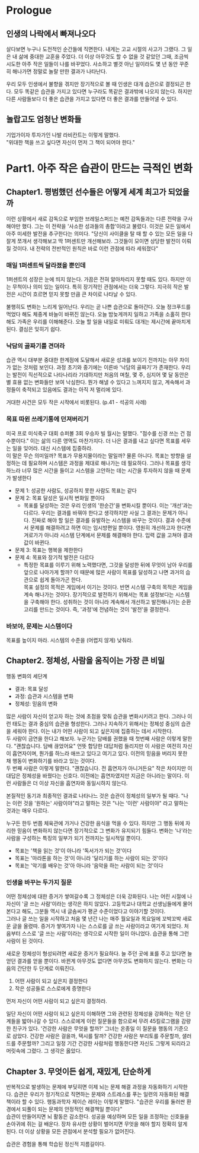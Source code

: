 # Prologue

## 인생의 나락에서 빠져나오다
살다보면 누구나 도전적인 순간들에 직면한다. 내게는 고교 시절의 사고가 그랬다. 그 일은 내 삶에 중대한 교훈을 주었다. 더 이상 아무것도 할 수 없을 것 같았던 그때, 조금씩 시도한 아주 작은 일들이 나를 바꾸었다. 사소하고 별것 아닌 일이라도 몇 년 동안 꾸준히 해나가면 정말로 놀랄 만한 결과가 나타난다. 

우리 모두 인생에서 불향을 겪지만 장기적으로 볼 때 인생은 대개 습관으로 결정되곤 한다. 모두 똑같은 습관을 가지고 있다면 누구라도 똑같은 결과밖에 나오지 않는다. 하지만 다른 사람들보다 더 좋은 습관을 가지고 있다면 더 좋은 결과를 만들어낼 수 있다. 

## 놀랍고도 엄청난 변화들
기업가이자 투자가인 나발 라비칸트는 이렇게 말했다.<br>
"위대한 책을 쓰고 싶다면 자신이 먼저 그 책이 되어야 한다."

# Part1. 아주 작은 습관이 만드는 극적인 변화
## Chapter1. 평범했던 선수들은 어떻게 세계 최고가 되었을까
이런 상황에서 새로 감독으로 부임한 브레일스퍼드는 예전 감독들과는 다른 전략을 구사해야만 했다. 그는 이 전략을 '사소한 성과들의 총합'이라고 불렀다. 이것은 모든 일에서 아주 미세한 발전을 추구한다는 의미다. "당신이 사이클을 탈 때 할 수 있는 모든 일을 다 잘게 쪼개서 생각해보고 딱 1퍼센트만 개선해보라. 그것들이 모이면 상당한 발전이 이뤄질 것이다. 내 전략의 전반적인 원칙은 바로 이런 관점에 따라 세워졌다"

### 매일 1퍼센트씩 달라졌을 뿐인데
1퍼센트의 성장은 눈에 띄지 않는다. 가끔은 전혀 알아차리지 못할 때도 있다. 하지만 이는 무척이나 의미 있는 일이다. 특히 장기적인 관점에서는 더욱 그렇다. 지극히 작은 발전은 시간이 흐르면 믿지 못할 만큼 큰 차이로 나타날 수 있다. 

불행히도 변화는 느리게 일어난다. 우리는 곧 나쁜 습관으로 돌아간다. 오늘 정크푸드를 먹었다 해도 체중계 바늘이 바뀌진 않는다. 오늘 밤늦게까지 일하고 가족을 소홀히 한다 해도 가족은 우리를 이해해준다. 오늘 할 일을 내일로 미뤄도 대개는 제시간에 끝마치게 된다. 결심은 잊히기 쉽다. 

### 낙담의 골짜기를 견뎌라
습관 역시 대부분 중대한 한계점에 도달해서 새로운 성과를 보이기 전까지는 아무 차이가 없는 것처럼 보인다. 과정 초기와 중기에는 이른바 '낙담의 골짜기'가 존재한다. 우리는 발전이 직선적으로 나타나리라 기대하지만 처음의 며칠, 몇 주, 심지어 몇 달 동안은 별 효용 없는 변화들만 보여 낙심한다. 뭔가 해낼 수 있다고 느껴지지 않고, 계속해서 과정들이 축적되고 있음에도 결과는 아직 저 멀리에 있다. 

거대한 사건은 모두 작은 시작에서 비롯된다. (p.41 - 석공의 사례)

### 목표 따윈 쓰레기통에 던져버리기
미국 프로 미식축구 대회 슈퍼볼 3회 우승자 빌 월시는 말했다. "점수를 신경 쓰는 건 점수뿐이다." 이는 삶의 다른 영역도 마찬가지다. 더 나은 결과를 내고 싶다면 목표를 세우는 일을 잊어라. 대신 시스템에 집중하라.<br>
이 말은 무슨 의미일까? 목표가 무용지물이라는 말일까? 물론 아니다. 목표는 방향을 설정하는 데 필요하며 시스템은 과정을 제대로 해나가는 데 필요하다. 그러나 목표를 생각하느라 너무 많은 시간을 들이고 시스템을 고안하는 데는 시간을 투자하지 않을 때 문제가 발생한다

- 문제 1: 성공한 사람도, 성공하지 못한 사람도 목표는 같다
- 문제 2: 목표 달성은 일시적 변화일 뿐이다
   - 목표를 달성하는 것은 우리 인생의 '한순간'을 변화시킬 뿐이다. 이는 '개선'과는 다르다. 우리는 결과를 바꿔야 한다고 생각하지만 사실 그 결과는 문제가 아니다. 진짜로 해야 할 일은 결과를 유발하는 시스템을 바꾸는 것이다. 결과 수준에서 문제를 해결하려고 하면 이는 임시방편일 뿐이다. 영원히 개선하고자 한다면 겨로가가 아니라 시스템 단계에서 문제를 해결해야 한다. 입력 값을 고쳐야 결과 값이 바뀐다. 
- 문제 3: 목표는 행복을 제한한다
- 문제 4: 목표와 장기적 발전은 다르다
   - 특정한 목표를 이루기 위해 노력했다면, 그것을 달성한 뒤에 무엇이 남아 우리를 앞으로 나아가게 할까? 이 때문에 많은 사람이 목표를 달성하고 나면 과거의 습관으로 쉽게 돌아가곤 한다.<br>
   목표 설정의 목적은 게임에서 이기는 것이다. 반면 시스템 구축의 목적은 게임을 계속 해나가는 것이다. 장기적으로 발전하기 위해서는 목표 설정보다는 시스템을 구축해야 한다. 성취하는 것이 아니라 계속해서 개선하고 발전해나가는 순환 고리를 만드는 것이다. 즉, '과정'에 전념하는 것이 '발전'을 결정한다. 

### 바보야, 문제는 시스템이다
목표를 높이지 마라. 시스템의 수준을 (어렵지 않게) 낮춰라. 

## Chapter2. 정체성, 사람을 움직이는 가장 큰 비밀
행동 변화의 세단계
- 결과: 목표 달성
- 과정: 습관과 시스템을 변화
- 정체성: 믿음의 변화

많은 사람이 자신이 얻고자 하는 것에 초점을 맞춰 습관을 변화시키려고 한다. 그러나 이런 태도는 결과 중심의 습관을 형성한다. 그러나 지속하기 위해서는 정체성 중심의 습관을 세워야 한다. 이는 내가 어떤 사람이 되고 싶은지에 집중하는 데서 시작한다. <br>
두 사람이 금연을 한다고 해보자. 누군가는 담배를 권했을 때 첫번째 사람은 이렇게 말한다. "괜찮습니다. 담배 끊었어요" 언뜻 합당한 대답처럼 들리지만 이 사람은 여전히 자신이 흡연자이며, 뭔가를 하느라 애쓰고 있다고 여기고 있다. 이전의 믿음을 버리지 못한 채 행동이 변화하기를 바라고 있는 것이다.<br>
두 번째 사람은 이렇게 말한다. "괜찮습니다. 전 흡연자가 아니거든요" 작은 차이지만 이 대답은 정체성을 바꿨다는 신호다. 이전에는 흡연자였지만 지금은 아니라는 말이다. 이런 사람들은 더 이상 자신을 흡연자와 동일시하지 않는다. 

본질적인 동기과 최종적인 결과로 나타나느 것은 습관이 정체성의 일부가 될 때다. "나는 이런 것을 '원하는' 사람이야"라고 말하는 것은 "나는 '이런' 사람이야" 라고 말하는 것과는 매우 다르다. 

누구든 한두 번쯤 체육관에 가거나 건강한 음식을 먹을 수 있다. 하지만 그 행동 뒤에 자리한 믿음이 변화하지 않는다면 장기적으로 그 변화가 유지되기 힘들다. 변화는 '나'라는 사람을 구성하는 특징의 일부가 되기 전까지는 일시적일 뿐이다. 
- 목표는 '책을 읽는 것'이 아니라 '독서가가 되는 것'이다
- 목표는 '마라톤을 하는 것'이 아니라 '달리기를 하는 사람이 되는 것'이다
- 목표는 '악기를 배우는 것'아 아니라 '음악을 하는 사람이 되는 것'이다

### 인생을 바꾸는 두가지 질문
어떤 정체성에 대한 증거가 쌓여갈수록 그 정체성은 더욱 강화된다. 나는 어린 시절에 나 자신이 '글 쓰는 사람'이라는 생각은 하지 않았다. 고등학교나 대학교 선생님들에게 물어본다고 해도, 그분들 역시 내 글솜씨가 평균 수준이었다고 이야기할 것이다.<br>
그러나 글 쓰는 일을 시작하고 처음 몇 년간 나는 매주 월요일과 목요일에 꼬박꼬박 새로운 글을 올렸따. 증거가 쌓여가자 나는 스스로를 글 쓰는 사람이라고 여기게 되었다. 처음부터 스스로 '글 쓰는 사람'이라는 생각으로 시작한 일이 아니었다. 습관을 통해 그런 사람이 된 것이다. 

새로운 정체성이 형성되려면 새로운 증거가 필요하다. 늘 주던 곳에 표를 주고 있다면 늘 얻던 결과를 얻을 뿐이다. 바뀐게 아무것도 없다면 아무것도 변화하지 않는다. 변화는 다음의 간단한 두 단계로 이뤄진다. 
1. 어떤 사람이 되고 싶은지 결정한다
2. 작은 성공들로 스스로에게 증명한다

먼저 자신이 어떤 사람이 되고 싶은지 결정하라. 

일단 자신이 어떤 사람이 되고 싶은지 이해하면 그와 관련된 정체성을 강화하는 작은 단계들을 밟아나갈 수 있다. 스스로에게 이런 질문들을 함으로써 무려 45킬로그램을 감량한 친구가 있다. '건강한 사람은 무엇을 할까?' 그녀는 온종일 이 질문을 행동의 기준으로 삼았다. 건강한 사람은 걸을까, 택시를 탈까? 건강한 사람은 부리토를 주문할까, 샐러드를 주문할까? 그리고 일정 기간 건강한 사람처럼 행동한다면 자신도 그렇게 되리라고 머릿속에 그렸다. 그 생각은 옳았다. 

## Chapter 3. 무엇이든 쉽게, 재밌게, 단순하게
반복적으로 발생하는 문제에 부딪히면 이제 뇌는 문제 해결 과정을 자동화하기 시작한다. 습관은 우리가 정기적으로 직면하는 문제와 스트레스를 푸는 일련의 자동화된 해결책이라 할 수 있다. 행동과학자 제이슨 레아는 이렇게 말했다. "습관은 우리를 둘러싼 환경에서 되풀이 되는 문제의 안정적인 해결책일 뿐이다"<br>
습관이 만들어지면 뇌 활동은 감소한다. 성공을 예상하며 모든 일을 조정하는 신호들을 손아귀에 쥐는 걸 배운다. 장차 유사한 상황이 벌어지면 무엇을 해야 할지 정확히 알게 된다. 더 이상 상황을 모든 관점에서 분석할 필요가 없어진다. 

습관은 경험을 통해 학습된 정신적 지름길이다. 

